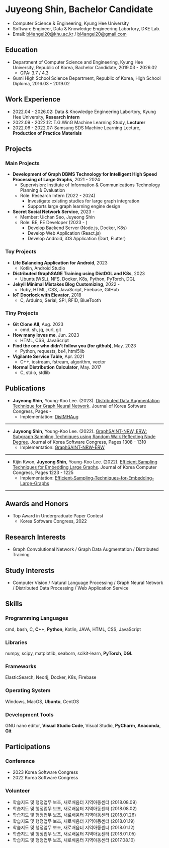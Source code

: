 # Juyeong Shin, Bachelor Candidate
* Computer Science & Engineering, Kyung Hee University
* Software Engineer, Data & Knowledge Engineering Labortory, DKE Lab.
* Email: [bl4angel20@khu.ac.kr](mailto:bl4angel20@khu.ac.kr) / [bl4angel20@gmail.com](mailto:bl4angel20@gmail.com)

## Education
* Department of Computer Science and Engineering, Kyung Hee University, Republic of Korea, Bachelor Candidate, 2019.03 - 2026.02
    - GPA: 3.7 / 4.3
* Gumi High School Science Department, Republic of Korea, High School Diploma, 2016.03 - 2019.02

## Work Experience
* 2022.04 - 2026.02: Data & Knowledge Engineering Labortory, Kyung Hee University, **Research Intern**
* 2022.09 - 2022.12: T.G.WinG Machine Learning Study, **Lecturer**
* 2022.06 - 2022.07: Samsung SDS Machine Learning Lecture, **Production of Practice Materials**

## Projects
### Main Projects
- **Development of Graph DBMS Technology for Intelligent High Speed Processing of Large Graphs**, 2021 - 2024
    - Supervision: Institute of Information & Communications Technology Planning & Evaluation
    - Role: Research Intern (2022 - 2024)
        - Investigate existing studies for large graph integration
        - Supports large graph learning engine design
- **Secret Social Network Service**, 2023 - 
    - Member: Uichan Seo, Juyeong Shin
    - Role: BE, FE Developer (2023 - )
        - Develop Backend Server (Node.js, Docker, K8s)
        - Develop Web Application (React.js)
        - Develop Android, iOS Application (Dart, Flutter)

### Toy Projects
- **Life Balancing Application for Android**, 2023
    - Kotlin, Android Studio
- **Distributed GraphSAGE Training using DistDGL and K8s**, 2023
    - Ubuntu(WSL), NFS, Docker, K8s, Python, PyTorch, DGL
- **Jekyll Minimal Mistakes Blog Customizing**, 2022 -
    - Ruby, HTML, CSS, JavaScript, Firebase, GitHub
- **IoT Doorlock with Elevator**, 2018
    - C, Arduino, Serial, SPI, RFID, BlueTooth

### Tiny Projects
- **Git Clone All**, Aug. 2023
    - cmd, sh, jq, curl, git
- **How many loves me**, Jun. 2023
    - HTML, CSS, JavaScript
- **Find the one who didn't follow you (for github)**, May. 2023
    - Python, requests, bs4, html5lib
- **Vigilante Service Table**, Apr. 2021
    - C++, iostream, fstream, algorithm, vector
- **Normal Distribution Calculator**, May. 2017
    - C, stdio, stdlib

## Publications
* **Juyeong Shin**, Young-Koo Lee. (2023). [Distributed Data Augmentation Technique for Graph Neural Network](https://www.dbpia.co.kr). Journal of Korea Software Congress, Pages -
    * Implementation: [DistMHAug](https://github.com/meongju0o0/DistMHAug)
---
* **Juyeong Shin**, Young-Koo Lee. (2022). [GraphSAINT-NRW, ERW: Subgraph Sampling Techniques using Random Walk Reflecting Node Degree](https://www.dbpia.co.kr/journal/articleDetail?nodeId=NODE11224420). Journal of Korea Software Congress, Pages 1308 - 1310
    * Implementation: [GraphSAINT-NRW-ERW](https://github.com/meongju0o0/GraphSAINT-NRW-ERW)
---
* Kijin Kwon, **Juyeong Shin**, Young-Koo Lee. (2022). [Efficient Sampling Techniques for Embedding Large Graphs](https://www.dbpia.co.kr/journal/articleDetail?nodeId=NODE11113618). Journal of Korea Computer Congress, Pages 1223 - 1225
    * Implementation: [Efficient-Sampling-Techniques-for-Embedding-Large-Graphs](https://github.com/meongju0o0/Efficient-Sampling-Techniques-for-Embedding-Large-Graphs)
---

## Awards and Honors
* Top Award in Undergraduate Paper Contest
    * Korea Software Congress, 2022

## Research Interests
* Graph Convolutional Network / Graph Data Augmentation / Distributed Training

## Study Interests
* Computer Vision / Natural Language Processing / Graph Neural Network / Distributed Data Processing / Web Application Service

## Skills
### Programming Languages
cmd, bash, C, **C++**, **Python**, Kotlin, JAVA, HTML, CSS, JavaScript

### Libraries
numpy, scipy, matplotlib, seaborn, scikit-learn, **PyTorch**, **DGL**

### Frameworks
ElasticSearch, Neo4j, Docker, K8s, Firebase

### Operating System
Windows, MacOS, **Ubuntu**, CentOS

### Development Tools
GNU nano editor, **Visual Studio Code**, Visual Studio, **PyCharm**, **Anaconda**, **Git**

## Participations
### Conference
* 2023 Korea Software Congress
* 2022 Korea Software Congress

### Volunteer
* 학습지도 및 행정업무 보조, 새로배움터 지역아동센터 (2018.08.09)
* 학습지도 및 행정업무 보조, 새로배움터 지역아동센터 (2018.08.02)
* 학습지도 및 행정업무 보조, 새로배움터 지역아동센터 (2018.01.26)
* 학습지도 및 행정업무 보조, 새로배움터 지역아동센터 (2018.01.19)
* 학습지도 및 행정업무 보조, 새로배움터 지역아동센터 (2018.01.12)
* 학습지도 및 행정업무 보조, 새로배움터 지역아동센터 (2018.01.05)
* 학습지도 및 행정업무 보조, 새로배움터 지역아동센터 (2017.08.10)


<!---
meongju0o0/meongju0o0 is a ✨ special ✨ repository because its `README.md` (this file) appears on your GitHub profile.
You can click the Preview link to take a look at your changes.
--->
